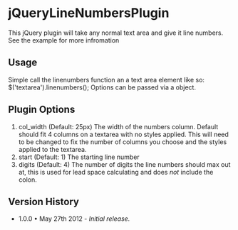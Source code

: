 jQueryLineNumbersPlugin
=======================

This jQuery plugin will take any normal text area and give it line numbers. See the example for more infromation

Usage
-----
Simple call the linenumbers function an a text area element like so:
    $('textarea').linenumbers();
Options can be passed via a object.

Plugin Options
--------------
1. col_width (Default: 25px) The width of the numbers column. Default should fit 4 columns on a textarea with no styles applied. This will need to be changed to fix the number of columns you choose and the styles applied to the textarea.
2. start (Default: 1) The starting line number
3. digits (Default: 4) The number of digits the line numbers should max out at, this is used for lead space calculating and does _not_ include the colon.

Version History
---------------
+ 1.0.0 • May 27th 2012 - _Initial release._